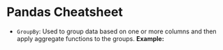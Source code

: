 # Pandas Cheatsheet

- `GroupBy`: Used to group data based on one or more columns and then apply aggregate functions to the groups. **Example:**
